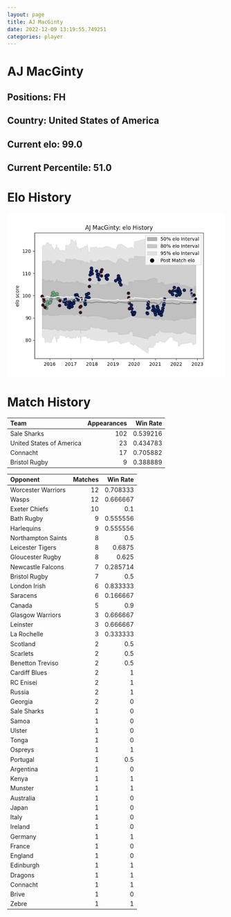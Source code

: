 ```yaml
---  
layout: page  
title: AJ MacGinty  
date: 2022-12-09 13:19:55.749251  
categories: player  
---
```

# AJ MacGinty

## Positions: FH

## Country: United States of America

## Current elo: 99.0

## Current Percentile: 51.0

# Elo History


![elo history](history_AJMacGinty.png)
# Match History


| Team                     |   Appearances |   Win Rate |
|:-------------------------|--------------:|-----------:|
| Sale Sharks              |           102 |   0.539216 |
| United States of America |            23 |   0.434783 |
| Connacht                 |            17 |   0.705882 |
| Bristol Rugby            |             9 |   0.388889 |

| Opponent           |   Matches |   Win Rate |
|:-------------------|----------:|-----------:|
| Worcester Warriors |        12 |   0.708333 |
| Wasps              |        12 |   0.666667 |
| Exeter Chiefs      |        10 |   0.1      |
| Bath Rugby         |         9 |   0.555556 |
| Harlequins         |         9 |   0.555556 |
| Northampton Saints |         8 |   0.5      |
| Leicester Tigers   |         8 |   0.6875   |
| Gloucester Rugby   |         8 |   0.625    |
| Newcastle Falcons  |         7 |   0.285714 |
| Bristol Rugby      |         7 |   0.5      |
| London Irish       |         6 |   0.833333 |
| Saracens           |         6 |   0.166667 |
| Canada             |         5 |   0.9      |
| Glasgow Warriors   |         3 |   0.666667 |
| Leinster           |         3 |   0.666667 |
| La Rochelle        |         3 |   0.333333 |
| Scotland           |         2 |   0.5      |
| Scarlets           |         2 |   0.5      |
| Benetton Treviso   |         2 |   0.5      |
| Cardiff Blues      |         2 |   1        |
| RC Enisei          |         2 |   1        |
| Russia             |         2 |   1        |
| Georgia            |         2 |   0        |
| Sale Sharks        |         1 |   0        |
| Samoa              |         1 |   0        |
| Ulster             |         1 |   0        |
| Tonga              |         1 |   0        |
| Ospreys            |         1 |   1        |
| Portugal           |         1 |   0.5      |
| Argentina          |         1 |   0        |
| Kenya              |         1 |   1        |
| Munster            |         1 |   1        |
| Australia          |         1 |   0        |
| Japan              |         1 |   0        |
| Italy              |         1 |   0        |
| Ireland            |         1 |   0        |
| Germany            |         1 |   1        |
| France             |         1 |   0        |
| England            |         1 |   0        |
| Edinburgh          |         1 |   1        |
| Dragons            |         1 |   1        |
| Connacht           |         1 |   1        |
| Brive              |         1 |   0        |
| Zebre              |         1 |   1        |